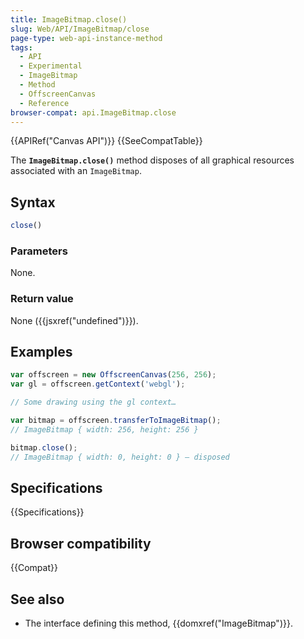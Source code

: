 ```yaml
---
title: ImageBitmap.close()
slug: Web/API/ImageBitmap/close
page-type: web-api-instance-method
tags:
  - API
  - Experimental
  - ImageBitmap
  - Method
  - OffscreenCanvas
  - Reference
browser-compat: api.ImageBitmap.close
---
```

{{APIRef("Canvas API")}} {{SeeCompatTable}}

The **`ImageBitmap.close()`**
method disposes of all graphical resources associated with an `ImageBitmap`.

## Syntax

```js
close()
```

### Parameters

None.

### Return value

None ({{jsxref("undefined")}}).

## Examples

```js
var offscreen = new OffscreenCanvas(256, 256);
var gl = offscreen.getContext('webgl');

// Some drawing using the gl context…

var bitmap = offscreen.transferToImageBitmap();
// ImageBitmap { width: 256, height: 256 }

bitmap.close();
// ImageBitmap { width: 0, height: 0 } — disposed
```

## Specifications

{{Specifications}}

## Browser compatibility

{{Compat}}

## See also

- The interface defining this method, {{domxref("ImageBitmap")}}.

